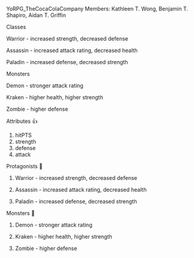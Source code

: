 YoRPG_TheCocaColaCompany
Members: Kathleen T.  Wong, Benjamin T. Shapiro, Aidan T. Griffin 

Classes 

Warrior - increased strength, decreased defense

Assassin - increased attack rating, decreased health

Paladin - increased defense, decreased strength


Monsters 

Demon - stronger attack rating

Kraken - higher health, higher strength

Zombie - higher defense

Attributes :thumbsup:

1. hitPTS
2. strength
3. defense
4. attack

Protagonists :angel:

1. Warrior - increased strength, decreased defense

2. Assassin - increased attack rating, decreased health

3. Paladin - increased defense, decreased strength


Monsters :japanese_ogre:

1. Demon - stronger attack rating

2. Kraken - higher health, higher strength

3. Zombie - higher defense